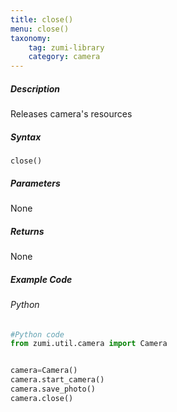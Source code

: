 ```yaml
---
title: close()
menu: close()
taxonomy:
    tag: zumi-library
    category: camera
---
```


##### Description
Releases camera's resources 

##### Syntax
```close()```

##### Parameters
None

##### Returns
None

##### Example Code
###### Python
```python
#Python code
from zumi.util.camera import Camera


camera=Camera()
camera.start_camera()
camera.save_photo()
camera.close()
```